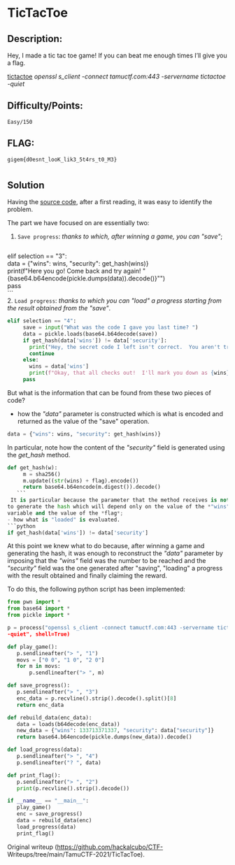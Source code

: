 # TicTacToe

## Description:  
Hey, I made a tic tac toe game! If you can beat me enough times I’ll give you
a flag.  
  
[tictactoe](tictactoe.py) *openssl s_client -connect tamuctf.com:443
-servername tictactoe -quiet*

## Difficulty/Points:  
`Easy/150`

## FLAG:  
`gigem{d0esnt_looK_lik3_5t4rs_t0_M3}`  
#  
## Solution  
Having the [source code](tictactoe.py), after a first reading, it was easy to
identify the problem.

The part we have focused on are essentially two:  
1. `Save progress`: *thanks to which, after winning a game, you can "save"*;   
   ```python  
  elif selection == "3":  
        data = {"wins": wins, "security": get_hash(wins)}  
        print(f"Here you go!  Come back and try again! \"{base64.b64encode(pickle.dumps(data)).decode()}\"")  
        pass  
    ```  
2. `Load progress`: *thanks to which you can "load" a progress starting from the result obtained from the "save"*.  
   ```python  
   elif selection == "4":  
        save = input("What was the code I gave you last time? ")  
        data = pickle.loads(base64.b64decode(save))  
        if get_hash(data['wins']) != data['security']:  
          print("Hey, the secret code I left isn't correct.  You aren't trying to cheat are you :/")  
          continue  
        else:  
          wins = data['wins']  
          print(f"Okay, that all checks out!  I'll mark you down as {wins} wins")  
        pass  
   ```  
But what is the information that can be found from these two pieces of code?  
- how the *"data"* parameter is constructed which is what is encoded and returned as the value of the "save" operation.  
 ```python  
 data = {"wins": wins, "security": get_hash(wins)}  
 ```  
 In particular, note how the content of the *"security"* field is generated
using the *get_hash* method.  
 ```python  
 def get_hash(w):  
      m = sha256()  
      m.update((str(wins) + flag).encode())  
      return base64.b64encode(m.digest()).decode()  
    ```  
  It is particular because the parameter that the method receives is not used
to generate the hash which will depend only on the value of the *"wins"*
variable and the value of the *flag*;  
- how what is "loaded" is evaluated.  
 ```python  
 if get_hash(data['wins']) != data['security']  
 ```  
At this point we knew what to do because, after winning a game and generating
the hash, it was enough to reconstruct the *"data"* parameter by imposing that
the *"wins"* field was the number to be reached and the *"security"* field was
the one generated after "saving", "loading" a progress with the result
obtained and finally claiming the reward.

To do this, the following python script has been implemented:  
```python  
from pwn import *  
from base64 import *  
from pickle import *

p = process("openssl s_client -connect tamuctf.com:443 -servername tictactoe
-quiet", shell=True)

def play_game():  
   p.sendlineafter("> ", "1")  
   movs = ["0 0", "1 0", "2 0"]  
   for m in movs:  
       p.sendlineafter("> ", m)

def save_progress():  
   p.sendlineafter("> ", "3")  
   enc_data = p.recvline().strip().decode().split()[8]  
   return enc_data

def rebuild_data(enc_data):  
   data = loads(b64decode(enc_data))  
   new_data = {"wins": 133713371337, "security": data["security"]}  
   return base64.b64encode(pickle.dumps(new_data)).decode()

def load_progress(data):  
   p.sendlineafter("> ", "4")  
   p.sendlineafter("? ", data)

def print_flag():  
   p.sendlineafter("> ", "2")  
   print(p.recvline().strip().decode())

if __name__ == "__main__":  
   play_game()  
   enc = save_progress()  
   data = rebuild_data(enc)  
   load_progress(data)  
   print_flag()  
```  

Original writeup (https://github.com/hackalcubo/CTF-
Writeups/tree/main/TamuCTF-2021/TicTacToe).